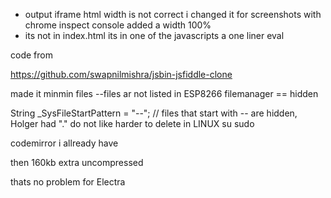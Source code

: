 * output iframe html width is not correct i changed it for screenshots with chrome inspect console added a width 100%
* its not in index.html its in one of the javascripts a one liner eval

code from

https://github.com/swapnilmishra/jsbin-jsfiddle-clone

made it minmin files --files ar not listed in ESP8266 filemanager == hidden

 String _SysFileStartPattern =  "\--"; // files that start with -- are hidden, Holger had  "\." do not like harder to delete in LINUX su sudo

codemirror i allready have

then 160kb extra uncompressed

thats no problem for Electra
